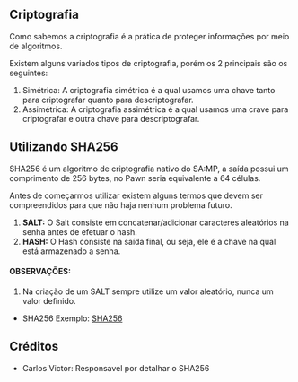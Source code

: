 ## Criptografia
Como sabemos a criptografia é a prática de proteger informações por meio de algoritmos.

Existem alguns variados tipos de criptografia, porém os 2 principais são os seguintes:

1. Simétrica: A criptografia simétrica é a qual usamos uma chave tanto para criptografar quanto para descriptografar.
2. Assimétrica: A criptografia assimétrica é a qual usamos uma crave para criptografar e outra chave para descriptografar. 
## Utilizando SHA256 
SHA256 é um algoritmo de criptografia nativo do SA:MP, a saída possui um comprimento de 256 bytes, no Pawn seria equivalente a 64 células. 

Antes de começarmos utilizar existem alguns termos que devem ser compreendidos para que não haja nenhum problema futuro.

1. **SALT:** O Salt consiste em concatenar/adicionar caracteres aleatórios na senha antes de efetuar o hash.
2. **HASH:** O Hash consiste na saída final, ou seja, ele é a chave na qual está armazenado a senha.
#### **OBSERVAÇÕES:** 
1. Na criação de um SALT sempre utilize um valor aleatório, nunca um valor definido.

- SHA256 Exemplo: [SHA256](https://github.com/PawnTeam/Criptografia-Nativa-/blob/main/SHA256.md)

## Créditos
- Carlos Victor: Responsavel por detalhar o SHA256
